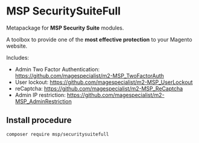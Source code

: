 # MSP SecuritySuiteFull

Metapackage for **MSP Security Suite** modules.

A toolbox to provide one of the **most effective protection** to your Magento website.

Includes:
- Admin Two Factor Authentication: https://github.com/magespecialist/m2-MSP_TwoFactorAuth
- User lockout: https://github.com/magespecialist/m2-MSP_UserLockout
- reCaptcha: https://github.com/magespecialist/m2-MSP_ReCaptcha
- Admin IP restriction: https://github.com/magespecialist/m2-MSP_AdminRestriction

## Install procedure

`composer require msp/securitysuitefull`
